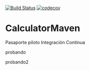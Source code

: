 [![Build Status](https://travis-ci.org/DanielOcampo23/CalculatorMaven.svg?branch=master)](https://travis-ci.org/DanielOcampo23/CalculatorMaven)
[![codecov](https://codecov.io/gh/DanielOcampo23/CalculatorMaven/branch/master/graph/badge.svg)](https://codecov.io/gh/DanielOcampo23/CalculatorMaven)

# CalculatorMaven

Pasaporte piloto Integración Continua

probando

probando2